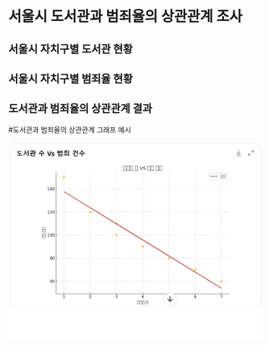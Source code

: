 # 서울시 도서관과 범죄율의 상관관계 조사
## 서울시 자치구별 도서관 현황
## 서울시 자치구별 범죄율 현황
## 도서관과 범죄율의 상관관계 결과

#도서관과 범죄율의 상관관계 그래프 예시   

![차트 이미지](/sample.jpg)
